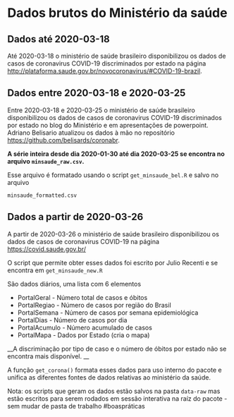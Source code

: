 # Dados brutos do Ministério da saúde

## Dados até 2020-03-18
Até 2020-03-18 o ministério de saúde brasileiro disponibilizou os dados de casos de coronavirus COVID-19 discriminados por estado na página http://plataforma.saude.gov.br/novocoronavirus/#COVID-19-brazil.

## Dados entre 2020-03-18 e 2020-03-25

Entre 2020-03-18 e 2020-03-25 o ministério de saúde brasileiro disponibilizou os dados de casos de coronavirus COVID-19 discriminados por estado no blog do Ministério e em apresentações de powerpoint.
Adriano Belisario atualizou os dados à mão no repositório
https://github.com/belisards/coronabr.

__A série inteira desde dia 2020-01-30 até dia 2020-03-25 se encontra no arquivo `minsaude_raw.csv`.__

Esse arquivo é formatado usando o script `get_minsaude_bel.R` e salvo no arquivo

`minsaude_formatted.csv`

## Dados a partir de 2020-03-26

A partir de 2020-03-26 o ministério de saúde brasileiro disponibilizou os dados de casos de coronavirus COVID-19 na página https://covid.saude.gov.br/

O script que permite obter esses dados foi escrito por Julio Recenti e se encontra em `get_minsaude_new.R`

São dados diários, uma lista com 6 elementos

- PortalGeral - Número total de casos e óbitos
- PortalRegiao - Número de casos por região do Brasil
- PortalSemana - Número de casos por semana epidemiológica
- PortalDias - Número de casos por dia
- PortalAcumulo - Número acumulado de casos
- PortalMapa - Dados por Estado (cria o mapa)

__A discriminação por tipo de caso e o número de óbitos por estado não se encontra mais disponível. __

A função `get_corona()` formata esses dados para uso interno do pacote e unifica as diferentes fontes de dados relativas ao ministério da saúde.

Nota: os scripts que geram os dados estão salvos na pasta `data-raw` mas estão escritos para serem rodados em sessão interativa na raíz do pacote - sem mudar de pasta de trabalho #boaspráticas

